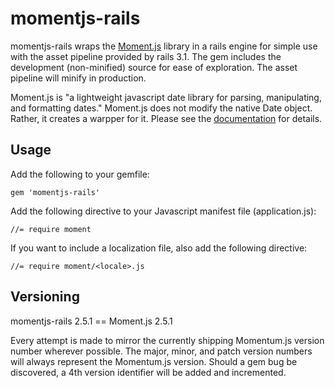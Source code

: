 # momentjs-rails

momentjs-rails wraps the [Moment.js](http://momentjs.com/) library in a rails engine for simple
use with the asset pipeline provided by rails 3.1. The gem includes the development (non-minified)
source for ease of exploration. The asset pipeline will minify in production.

Moment.js is "a lightweight javascript date library for parsing, manipulating, and formatting dates."
Moment.js does not modify the native Date object. Rather, it creates a warpper for it. Please see the
[documentation](http://momentjs.com/docs/) for details.

## Usage

Add the following to your gemfile:

    gem 'momentjs-rails'

Add the following directive to your Javascript manifest file (application.js):

    //= require moment

If you want to include a localization file, also add the following directive:

    //= require moment/<locale>.js

## Versioning

momentjs-rails 2.5.1 == Moment.js 2.5.1

Every attempt is made to mirror the currently shipping Momentum.js version number wherever possible.
The major, minor, and patch version numbers will always represent the Momentum.js version. Should a gem
bug be discovered, a 4th version identifier will be added and incremented.

